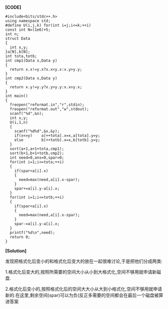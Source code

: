 **[CODE]**

    #include<bits/stdc++.h>
    using namespace std;
    #define U(i,j,k) for(int i=j;i<=k;++i)
    const int N=(1e6)+5;
    int n;
    struct Data
    {
      int x,y;	
    }a[N],b[N];
    int tota,totb;
    int cmp1(Data x,Data y)
    {
      return x.x!=y.x?x.x<y.x:x.y>y.y;
    }
    int cmp2(Data x,Data y)
    {
      return x.y!=y.y?x.y>y.y:x.x>y.x;
    }
    int main()
    {
      freopen("reformat.in","r",stdin);
      freopen("reformat.out","w",stdout);
      scanf("%d",&n);
      int x,y;
      U(i,1,n)
      {
        scanf("%d%d",&x,&y);
        if(x<=y)	a[++tota].x=x,a[tota].y=y;
        else		b[++totb].x=x,b[totb].y=y;
      }
      sort(a+1,a+1+tota,cmp1);
      sort(b+1,b+1+totb,cmp2);
      int need=0,ans=0,spar=0;
      for(int i=1;i<=tota;++i)
      {
        if(spar<a[i].x)
        {
          need=max(need,a[i].x-spar);
        }
        spar+=a[i].y-a[i].x;
      }
      for(int i=1;i<=totb;++i)
      {
        if(spar<a[i].x)
        {
          need=max(need,a[i].x-spar);	
        }
        spar-=a[i].y-a[i].x;
      }
      printf("%d\n",need);
      return 0;
    }
    
**[Solution]**

发现把格式化后变小的和格式化后变大的放在一起很难讨论,于是把他们分成两类:

1.格式化后变大的,按照所需要的空间大小从小到大格式化,空间不够用就申请新磁盘.

2.格式化后变小的,按照格式化后的空间大大小从大到小格式化,空间不够用就申请新的.在这里,剩余空间(spar)可以为负(反正多需要的空间都会在最后一个磁盘被算进答案
